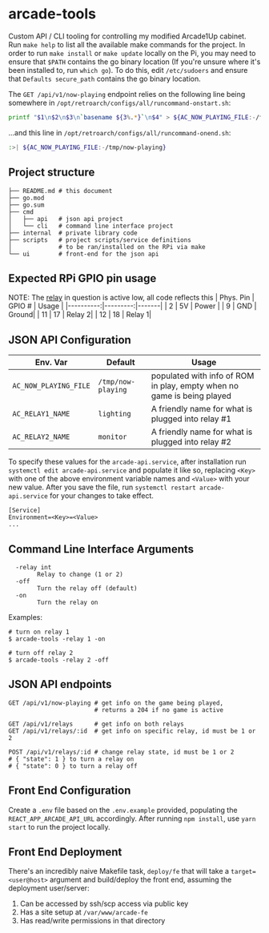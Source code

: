 # arcade-tools

Custom API / CLI tooling for controlling my modified Arcade1Up cabinet. Run `make help` to list all the available make commands for the project.
In order to run `make install` or `make update` locally on the Pi, you may need to ensure that `$PATH` contains the go binary location (If you're unsure where it's been installed to, run `which go`). To do this, edit `/etc/sudoers` and ensure that `Defaults secure_path` contains the go binary location.

The `GET /api/v1/now-playing` endpoint relies on the following line being somewhere in `/opt/retroarch/configs/all/runcommand-onstart.sh`:
```bash
printf "$1\n$2\n$3\n`basename ${3%.*}`\n$4" > ${AC_NOW_PLAYING_FILE:-/tmp/now-playing}
```
...and this line in `/opt/retroarch/configs/all/runcommand-onend.sh`:
```bash
:>| ${AC_NOW_PLAYING_FILE:-/tmp/now-playing}
```

## Project structure
```
├── README.md # this document
├── go.mod
├── go.sum
├── cmd
│   ├── api   # json api project
│   └── cli   # command line interface project
├── internal  # private library code
├── scripts   # project scripts/service definitions
│             # to be ran/installed on the RPi via make
└── ui        # front-end for the json api
```

## Expected RPi GPIO pin usage
NOTE: The [relay](https://www.amazon.com/dp/B0057OC6D8?psc=1) in question is active low, all code reflects this
| Phys. Pin | GPIO # | Usage |
|----------:|---------:|-------|
|     2     |     5V   | Power |
|     9     |     GND  | Ground|
|    11     |     17   | Relay 2|
|    12     |     18   | Relay 1|

## JSON API Configuration

| Env. Var | Default | Usage |
|----------|---------|-------|
| `AC_NOW_PLAYING_FILE` | `/tmp/now-playing` | populated with info of ROM in play, empty when no game is being played |
| `AC_RELAY1_NAME` | `lighting` | A friendly name for what is plugged into relay #1 |
| `AC_RELAY2_NAME` | `monitor` | A friendly name for what is plugged into relay #2 |

To specify these values for the `arcade-api.service`, after installation run `systemctl edit arcade-api.service` and populate it like so, 
replacing `<Key>` with one of the above environment variable names and `<Value>` with your new value. After you save the file, run `systemctl restart arcade-api.service` for your changes to take effect.
```
[Service]
Environment=<Key>=<Value>
...
```


## Command Line Interface Arguments
```
  -relay int
        Relay to change (1 or 2)
  -off
        Turn the relay off (default)
  -on
        Turn the relay on
```
Examples:
```
# turn on relay 1
$ arcade-tools -relay 1 -on

# turn off relay 2
$ arcade-tools -relay 2 -off
```

## JSON API endpoints

```
GET /api/v1/now-playing # get info on the game being played,
                        # returns a 204 if no game is active

GET /api/v1/relays      # get info on both relays
GET /api/v1/relays/:id  # get info on specific relay, id must be 1 or 2

POST /api/v1/relays/:id # change relay state, id must be 1 or 2
# { "state": 1 } to turn a relay on
# { "state": 0 } to turn a relay off
```

## Front End Configuration
Create a `.env` file based on the `.env.example` provided, populating the `REACT_APP_ARCADE_API_URL` accordingly. After running `npm install`, use `yarn start` to run the project locally. 

## Front End Deployment
There's an incredibly naive Makefile task, `deploy/fe` that will take a `target=<user@host>` argument and build/deploy the front end,
assuming the deployment user/server:
1. Can be accessed by ssh/scp access via public key
1. Has a site setup at `/var/www/arcade-fe`
1. Has read/write permissions in that directory